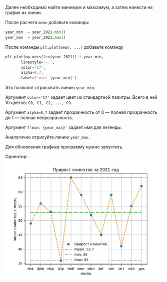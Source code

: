 Далее необходимо найти минимум и максимум, а затем нанести на график их линии.

После расчета `mean` добавьте команды

```python
year_min  = year_2021.min()
year_max  = year_2021.max()
```

После команды `plt.plot(mean, ...)` добавьте команду

```python
plt.plot(np.ones(len(year_2021)) * year_min,
       linestyle='-.',
       color='C7',
       alpha=0.7,
       label=f'min: {year_min}')
```

Это позволит отрисовать линию `year_min`.

Аргумент `color='C7'` задает цвет из стандартной палитры. Всего в ней 10 цветов: `C0, C1, C2, ..., C9`.

Аргумент `alpha=0.7` задает прозрачность от 0 — полная прозрачность до 1 — полная непрозрачность.

Аргумент `f'min: {year_min}'` задает имя для легенды.

Аналогично отрисуйте линию `year_max`.


Для обновления графика программу нужно запустить.



Ориентир:
![TargetDown](./assets/img_12.jpg)